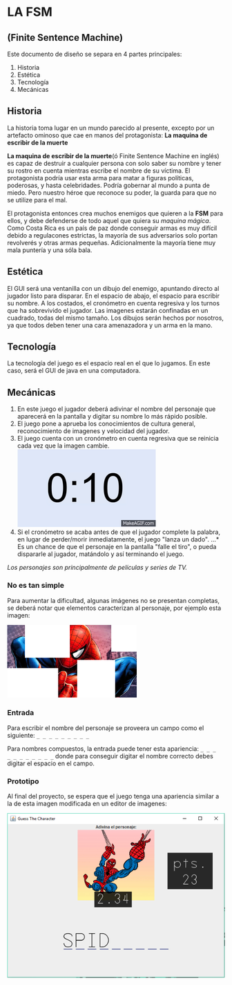 # LA FSM #
## (Finite Sentence Machine) ##

Este documento de diseño se separa en 4 partes principales:
1. Historia
2. Estética
3. Tecnología
4. Mecánicas

## Historia ##

La historia toma lugar en un mundo parecido al presente, excepto por un artefacto ominoso que cae en manos del protagonista: **La maquina de escribir de la muerte**

**La maquina de escribir de la muerte**(ó Finite Sentence Machine en inglés) es capaz de destruir a cualquier persona con solo saber su nombre y tener su rostro en cuenta mientras escribe el nombre de su víctima. 
El protagonista podría usar esta arma para matar a figuras políticas, poderosas, y hasta celebridades. Podría gobernar al mundo a punta de miedo. Pero nuestro héroe que reconoce su poder, la guarda para que no se utilize para el mal.

El protagonista entonces crea muchos enemigos que quieren a la **FSM** para ellos, y debe defenderse de todo aquel que quiera su *maquina mágica*. 
Como Costa Rica es un país de paz donde conseguir armas es muy difícil debido a regulacones estrictas, la mayoría de sus adversarios solo portan revolverés y otras armas pequeñas. Adicionalmente la mayoría tiene muy mala puntería y una sóla bala.

## Estética ##

El GUI será una ventanilla con un dibujo del enemigo, apuntando directo al jugador listo para disparar. 
En el espacio de abajo, el espacio para escribir su nombre. 
A los costados, el cronómetro en cuenta regresiva y los turnos que ha sobrevivido el jugador.
Las imagenes estarán confinadas en un cuadrado, todas del mismo tamaño. Los dibujos serán hechos por nosotros, ya que todos deben tener una cara amenazadora y un arma en la mano.

## Tecnología ##

La tecnología del juego es el espacio real en el que lo jugamos. En este caso, será el GUI de java en una computadora. 

## Mecánicas ##

1. En este juego el jugador deberá adivinar el nombre del personaje que aparecerá en la pantalla y digitar su nombre lo más rápido posible.
2. El juego pone a aprueba los conocimientos de cultura general, reconocimiento de imagenes y velocidad del jugador. 
3. El juego cuenta con un cronómetro en cuenta regresiva que se reinicia cada vez que la imagen cambie.
![temporizador](temporizador.gif)
4. Si el cronómetro se acaba antes de que el jugador complete la palabra, en lugar de perder/morir inmediatamente, el juego "lanza un dado".
 ...* Es un chance de que el personaje en la pantalla "falle el tiro", o pueda dispararle al jugador, matándolo y así terminando el juego.

*Los personajes son principalmente de películas y series de TV.*

### No es tan simple ###
Para aumentar la dificultad, algunas imágenes no se presentan completas, se deberá notar que elementos caracterizan al personaje, por ejemplo esta imagen:

![ejemplo](spiderman.png)

### Entrada ###

Para escribir el nombre del personaje se proveera un campo como el siguiente: ```_ _ _ _ _ _ _ _ _```

Para nombres compuestos, la entrada puede tener esta apariencia: ```_ _ _``` ```  _ _ _ _ _ _ _ _```
donde para conseguir digitar el nombre correcto debes digitar el espacio en el campo.

### Prototipo ###

Al final del proyecto, se espera que el juego tenga una apariencia similar a la de esta imagen modificada en un editor de imagenes:

![demo](demo.png)


